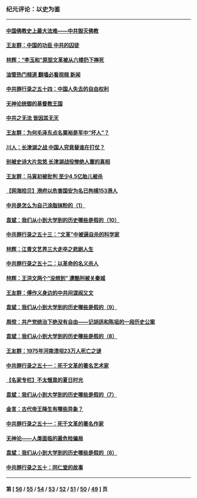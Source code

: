 ### 纪元评论：以史为鉴
---
#### [中国佛教史上最大法难——中共毁灭佛教](../../pages/nsc1028/n13281397.md?10130330) 
#### [王友群：中国的功臣 中共的囚徒](../../pages/nsc1028/n13291790.md?10130330) 
#### [林辉：“李玉和”原型文革被从六楼扔下摔死](../../pages/nsc1028/n13291564.md?10130330) 
#### [油管热门频道 翻墙必看视频 新闻](ok?10130330)
#### [中共罪行录之五十四：中国人失去的自由权利](../../pages/nsc1028/n13290123.md?10130330) 
#### [无神论统御的基督教王国](../../pages/nsc1028/n13281280.md?10130330) 
#### [中共之无法 皆因其无天](../../pages/nsc1028/n13281088.md?10130330) 
#### [王友群：为何毛泽东点名粟裕是军中“坏人”？](../../pages/nsc1028/n13279118.md?10130330) 
#### [川人：长津湖之战 中国人究竟替谁在打仗？](../../pages/nsc1028/n13279096.md?10130330) 
#### [别被史诗大片忽悠 长津湖战役惨绝人寰的真相](../../pages/nsc1028/n13279023.md?10130330) 
#### [王友群：马寅初被批判 至少4.5亿胎儿被杀](../../pages/nsc1028/n13260313.md?10130330) 
#### [【网海拾贝】港府以危害国安为名已拘捕153港人](../../pages/nsc1028/n13257369.md?10130330) 
#### [中共是怎么为自己涂脂抹粉的（1）](../../pages/nsc1028/n13257311.md?10130330) 
#### [袁斌：我们从小到大学到的历史哪些是假的（10）](../../pages/nsc1028/n13252177.md?10130330) 
#### [中共罪行录之五十三：“文革”中被逼自杀的科学家](../../pages/nsc1028/n13249512.md?10130330) 
#### [林辉：江青文艺界三大走卒之悲剧人生](../../pages/nsc1028/n13248164.md?10130330) 
#### [中共罪行录之五十二：以革命的名义杀人](../../pages/nsc1028/n13247326.md?10130330) 
#### [林辉：王洪文两个“没想到” 遭酷刑被关秦城](../../pages/nsc1028/n13244136.md?10130330) 
#### [王友群：傅作义身边的中共间谍阎又文](../../pages/nsc1028/n13244038.md?10130330) 
#### [袁斌：我们从小到大学到的历史哪些是假的（9）](../../pages/nsc1028/n13243175.md?10130330) 
#### [周傥：共产党统治下绝没有自由——记胡适和陈垣的一段历史公案](../../pages/nsc1028/n13238349.md?10130330) 
#### [袁斌：我们从小到大学到的历史哪些是假的（8）](../../pages/nsc1028/n13238181.md?10130330) 
#### [王友群：1975年河南溃坝23万人死亡之谜](../../pages/nsc1028/n13231576.md?10130330) 
#### [中共罪行录之五十一：死于文革的著名艺术家](../../pages/nsc1028/n13229461.md?10130330) 
#### [【名家专栏】不太惬意的夏日时光](../../pages/nsc1028/n13226398.md?10130330) 
#### [袁斌：我们从小到大学到的历史哪些是假的（7）](../../pages/nsc1028/n13227610.md?10130330) 
#### [金言：古代帝王降生有哪些异象？](../../pages/nsc1028/n13226435.md?10130330) 
#### [中共罪行录之五十一：死于文革的著名作家](../../pages/nsc1028/n13225932.md?10130330) 
#### [无神论——人类面临的最危险骗局](../../pages/nsc1028/n13196137.md?10130330) 
#### [袁斌：我们从小到大学到的历史哪些是假的（6）](../../pages/nsc1028/n13221126.md?10130330) 
#### [中共罪行录之五十：同仁堂的故事](../../pages/nsc1028/n13218798.md?10130330) 

---
#### 第 [ [56](./56.md?10130330) / [55](./55.md?10130330) / [54](./54.md?10130330) / [53](./53.md?10130330) / [52](./52.md?10130330) / [51](./51.md?10130330) / [50](./50.md?10130330) / [49](./49.md?10130330) ] 页

